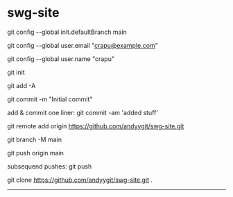 # swg-site

git config --global init.defaultBranch main

git config --global user.email "crapu@example.com"

git config --global user.name "crapu"

git init

git add -A

git commit -m "Initial commit"

add & commit one liner: git commit -am 'added stuff'

git remote add origin https://github.com/andyygit/swg-site.git

git branch -M main

git push origin main

subsequend pushes: git push

git clone https://github.com/andyygit/swg-site.git .

---
